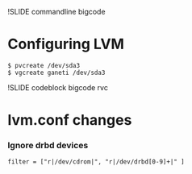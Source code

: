 !SLIDE commandline bigcode

# Configuring LVM

    $ pvcreate /dev/sda3
    $ vgcreate ganeti /dev/sda3

!SLIDE codeblock bigcode rvc

# lvm.conf changes

### Ignore drbd devices

    filter = ["r|/dev/cdrom|", "r|/dev/drbd[0-9]+|" ]
